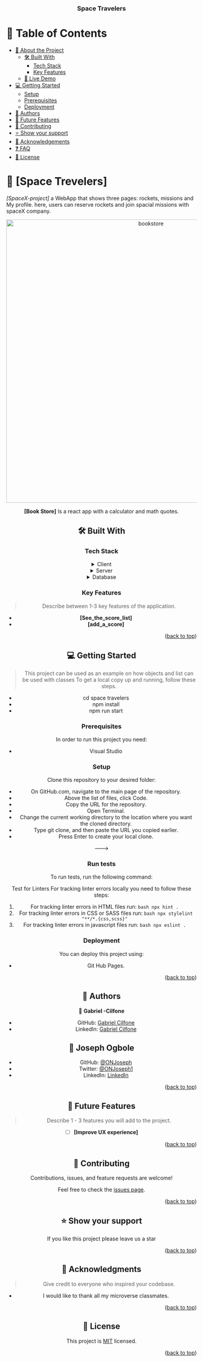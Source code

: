 <a name="readme-top"></a>

<div align="center">

  <h3><b>Space Travelers</b></h3>

</div>

<!-- TABLE OF CONTENTS -->

# 📗 Table of Contents

- [📖 About the Project](#about-project)
  - [🛠 Built With](#built-with)
    - [Tech Stack](#tech-stack)
    - [Key Features](#key-features)
  - [🚀 Live Demo](#live-demo)
- [💻 Getting Started](#getting-started)
  - [Setup](#setup)
  - [Prerequisites](#prerequisites)
  - [Deployment](#triangular_flag_on_post-deployment)
- [👥 Authors](#authors)
- [🔭 Future Features](#future-features)
- [🤝 Contributing](#contributing)
- [⭐️ Show your support](#support)
- [🙏 Acknowledgements](#acknowledgements)
- [❓ FAQ](#faq)
- [📝 License](#license)

<!-- PROJECT DESCRIPTION -->

# 📖 [Space Trevelers] <a name="about-project"></a>
*[SpaceX-project]* a WebApp that shows three pages: rockets, missions and My profile. here, users can reserve rockets and join spacial missions with spaceX company.
<div align="center">

  <img src="./src/Img/ScreenRockets" alt="bookstore" width="750"  height="auto" />


**[Book Store]** Is a react app with a calculator and math quotes.

## 🛠 Built With <a name="built-with"></a>

### Tech Stack <a name="tech-stack"></a>

<details>
  <summary>Client</summary>
  <ul>
    <li><a href="https://html.spec.whatwg.org/multipage/">HTML</a></li>
    <li><a href="https://www.w3.org/Style/CSS/Overview.en.html">CSS</a></li>
    <li><a href="https://www.javascript.com/">JavaScript</a></li>
    <li><a href="https://reactjs.org/">React</a></li>
  </ul>
</details>

<details>
  <summary>Server</summary>
  <ul>
    <li><a href="#">Not Applicable</a></li>
  </ul>
</details>

<details>
<summary>Database</summary>
  <ul>
    <li><a href="#">Not Applicable</a></li>
  </ul>
</details>

### Key Features <a name="key-features"></a>

> Describe between 1-3 key features of the application.
- **[See_the_score_list]**
- **[add_a_score]**

<p align="right">(<a href="#readme-top">back to top</a>)</p>


## 💻 Getting Started <a name="getting-started"></a>

> This project can be used as an example on how objects and list can be used with classes
To get a local copy up and running, follow these steps.
- cd space travelers
- npm install
- npm run start

### Prerequisites

In order to run this project you need:

- Visual Studio

### Setup

Clone this repository to your desired folder:

- On GitHub.com, navigate to the main page of the repository.
- Above the list of files, click  Code.
- Copy the URL for the repository.
- Open Terminal.
- Change the current working directory to the location where you want the cloned directory.
- Type git clone, and then paste the URL you copied earlier.
- Press Enter to create your local clone.

--->

### Run tests

To run tests, run the following command:

Test for Linters For tracking linter errors locally you need to follow these steps:

1. For tracking linter errors in HTML files run:
   `bash npx hint . `
2. For tracking linter errors in CSS or SASS files run:
   `bash npx stylelint "**/*.{css,scss}" `
3. For tracking linter errors in javascript files run:
   `bash npx eslint . `


### Deployment

You can deploy this project using:

- Git Hub Pages. 

<p align="right">(<a href="#readme-top">back to top</a>)</p>


## 👥 Authors <a name="authors"></a>


👤 **Gabriel -Cilfone**
- GitHub: [Gabriel Cilfone](https://github.com/cilfonegabriel)
- LinkedIn: [Gabriel Cilfone](www.linkedin.com/in/gabriel-cilfone/)


## 👥 **Joseph Ogbole**
- GitHub: [@ONJoseph](https://github.com/ONJoseph)
- Twitter: [@ONJoseph1](https://twitter.com/ONJoseph1)
- LinkedIn: [LinkedIn](https://www.linkedin.com/in/o-n-joseph-ba8425147/)

<p align="right">(<a href="#readme-top">back to top</a>)</p>


## 🔭 Future Features <a name="future-features"></a>

> Describe 1 - 3 features you will add to the project.
- [ ] **[Improve UX experience]**

<p align="right">(<a href="#readme-top">back to top</a>)</p>

<!-- CONTRIBUTING -->

## 🤝 Contributing <a name="contributing"></a>

Contributions, issues, and feature requests are welcome!

Feel free to check the [issues page](https://github.com/cilfonegabriel/space-travelers/issues).

<p align="right">(<a href="#readme-top">back to top</a>)</p>

<!-- SUPPORT -->

## ⭐️ Show your support <a name="support"></a>

If you like this project please leave us a star

<p align="right">(<a href="#readme-top">back to top</a>)</p>

<!-- ACKNOWLEDGEMENTS -->

## 🙏 Acknowledgments <a name="acknowledgements"></a>

> Give credit to everyone who inspired your codebase.
- I would like to thank all my microverse classmates.

<p align="right">(<a href="#readme-top">back to top</a>)</p>

<!-- LICENSE -->

## 📝 License <a name="license"></a>

This project is [MIT](./LICENSE) licensed.

<p align="right">(<a href="#readme-top">back to top</a>)</p>